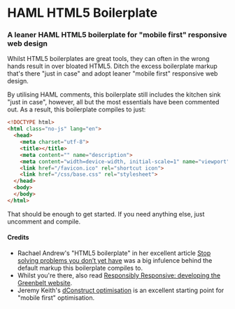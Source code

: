 HAML HTML5 Boilerplate
======================

### A leaner HAML HTML5 boilerplate for "mobile first" responsive web design

Whilst HTML5 boilerplates are great tools, they can often in the wrong hands result in over bloated HTML5. Ditch the excess boilerplate markup that's there "just in case" and adopt leaner "mobile first" responsive web design.

By utilising HAML comments, this boilerplate still includes the kitchen sink "just in case", however, all but the most essentials have been commented out. As a result, this boilerplate compiles to just:

```html
<!DOCTYPE html>
<html class="no-js" lang="en">
  <head>
    <meta charset="utf-8">
    <title></title>
    <meta content="" name="description">
    <meta content="width=device-width, initial-scale=1" name="viewport">
    <link href="/favicon.ico" rel="shortcut icon">
    <link href="/css/base.css" rel="stylesheet">
  </head>
  <body>
  </body>
</html>
```

That should be enough to get started. If you need anything else, just uncomment and compile.

#### Credits

- Rachael Andrew's "HTML5 boilerplate" in her excellent article [Stop solving problems you don’t yet have](http://www.rachelandrew.co.uk/archives/2012/03/21/stop-solving-problems-you-dont-yet-have/) was a big infulence behind the default markup this boilerplate compiles to.
- Whilst you're there, also read [Responsibly Responsive: developing the Greenbelt website](http://www.rachelandrew.co.uk/archives/2012/03/16/responsibly-responsive-developing-the-greenbelt-website/).
- Jeremy Keith's [dConstruct optimisation](http://adactio.com/journal/5439/) is an excellent starting point for "mobile first" optimisation.